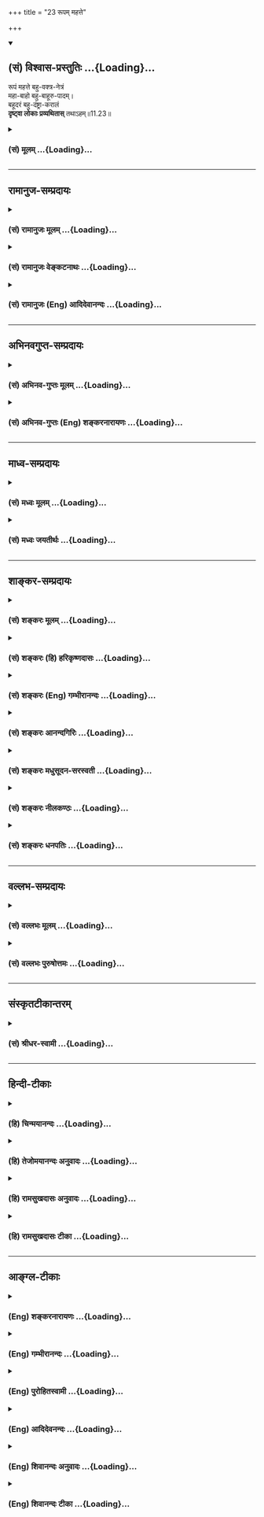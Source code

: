 +++
title = "23 रूपम् महत्ते"

+++
<div class="js_include" newlevelforh1="2" title="(सं) विश्वास-प्रस्तुतिः" unfilled url="/mahAbhAratam/shlokashaH/06-bhIShma-parva/03-bhagavad-gItA-parva/saMskRtam/vishvAsa-prastutiH/11_vishva-rUpa-darshana/23_rUpam_mahatte.md">
<details open><summary><h2>(सं) विश्वास-प्रस्तुतिः ...{Loading}...</h2></summary>

रूपं महत्ते बहु-वक्त्र-नेत्रं  
महा-बाहो बहु-बाहूरु-पादम्।  
बहूदरं बहु-दंष्ट्रा-करालं  
**दृष्ट्वा लोकाः प्रव्यथितास्** तथाऽहम्॥11.23॥
</details>
</div>
<div class="js_include collapsed" newlevelforh1="3" title="(सं) मूलम्" unfilled url="/mahAbhAratam/shlokashaH/06-bhIShma-parva/03-bhagavad-gItA-parva/saMskRtam/mUlam/11_vishva-rUpa-darshana/23_rUpam_mahatte.md">
<details><summary><h3>(सं) मूलम् ...{Loading}...</h3></summary>

रूपं महत्ते बहुवक्त्रनेत्रं  
महाबाहो बहुबाहूरुपादम्।  
बहूदरं बहुदंष्ट्राकरालं  
दृष्ट्वा लोकाः प्रव्यथितास्तथाऽहम्।।11.23।।
</details>
</div>


_________________
## रामानुज-सम्प्रदायः
<div class="js_include collapsed" newlevelforh1="3" title="(सं) रामानुजः मूलम्" unfilled url="/mahAbhAratam/shlokashaH/06-bhIShma-parva/03-bhagavad-gItA-parva/saMskRtam/rAmAnujaH/mUlam/11_vishva-rUpa-darshana/23_rUpam_mahatte.md">
<details><summary><h3>(सं) रामानुजः मूलम् ...{Loading}...</h3></summary>

।।11.23।। बह्वीभिः दंष्ट्राभिः अतिभीषणाकारं **लोकाः** पूर्वोक्ताः
प्रतिकूलानुकूलमध्यस्थाः त्रिविधाः सर्व एव **अहं** च तव इदम् ईदृशं **रूपं
दृष्ट्वा** अतीव **व्यथिता** भवामः।

</details>
</div>
<div class="js_include collapsed" newlevelforh1="3" title="(सं) रामानुजः वेङ्कटनाथः" unfilled url="/mahAbhAratam/shlokashaH/06-bhIShma-parva/03-bhagavad-gItA-parva/saMskRtam/rAmAnujaH/venkaTanAthaH/11_vishva-rUpa-darshana/23_rUpam_mahatte.md">
<details><summary><h3>(सं) रामानुजः वेङ्कटनाथः ...{Loading}...</h3></summary>

  
  
।।11.23।। रुद्रादित्याः \[11।22\] इत्यादिना विस्मय उक्तःरूपं महत्ते इति
भीतिरुच्यते पूर्वोक्तलोकत्रयशब्दस्यात्रत्यलोकशब्दस्य च
प्रत्यभिज्ञयैकविषयत्वं दर्शयति -- लोकाः पूर्वोक्ता इति। इदमीदृशं इति
प्रकारिणः प्रकाराणां च निर्देशः। प्रस्थानप्रस्मरणादिषु प्रशब्दस्य
निषेधपरत्वदर्शनात्प्रव्यथिताः इत्यत्र तद्व्युदासायाह -- अतीवेति। व्यथिताः
चलिताः; भीता वा।  
  

</details>
</div>
<div class="js_include collapsed" newlevelforh1="3" title="(सं) रामानुजः (Eng) आदिदेवानन्दः" unfilled url="/mahAbhAratam/shlokashaH/06-bhIShma-parva/03-bhagavad-gItA-parva/saMskRtam/rAmAnujaH/english/AdidevAnandaH/11_vishva-rUpa-darshana/23_rUpam_mahatte.md">
<details><summary><h3>(सं) रामानुजः (Eng) आदिदेवानन्दः ...{Loading}...</h3></summary>

11.23 Beholding Your mighty form, as described earlier, which is an exceedingly terrifying figure because of the large teeth - all the worlds, described earlier and containing three kinds of beings,
friendly, antagonistic and neutral, and I myself too have become panic-stricken.

</details>
</div>


_________________
## अभिनवगुप्त-सम्प्रदायः
<div class="js_include collapsed" newlevelforh1="3" title="(सं) अभिनव-गुप्तः मूलम्" unfilled url="/mahAbhAratam/shlokashaH/06-bhIShma-parva/03-bhagavad-gItA-parva/saMskRtam/abhinava-guptaH/mUlam/11_vishva-rUpa-darshana/23_rUpam_mahatte.md">
<details><summary><h3>(सं) अभिनव-गुप्तः मूलम् ...{Loading}...</h3></summary>

।।11.23।। No commentary.  
  

</details>
</div>
<div class="js_include collapsed" newlevelforh1="3" title="(सं) अभिनव-गुप्तः (Eng) शङ्करनारायणः" unfilled url="/mahAbhAratam/shlokashaH/06-bhIShma-parva/03-bhagavad-gItA-parva/saMskRtam/abhinava-guptaH/english/shankaranArAyaNaH/11_vishva-rUpa-darshana/23_rUpam_mahatte.md">
<details><summary><h3>(सं) अभिनव-गुप्तः (Eng) शङ्करनारायणः ...{Loading}...</h3></summary>

11.23 Sri Abhinavagupta did not comment upon this sloka.

</details>
</div>


_________________
## माध्व-सम्प्रदायः
<div class="js_include collapsed" newlevelforh1="3" title="(सं) मध्वः मूलम्" unfilled url="/mahAbhAratam/shlokashaH/06-bhIShma-parva/03-bhagavad-gItA-parva/saMskRtam/madhvaH/mUlam/11_vishva-rUpa-darshana/23_rUpam_mahatte.md">
<details><summary><h3>(सं) मध्वः मूलम् ...{Loading}...</h3></summary>

।।11.23।। Sri Madhvacharya did not comment on this sloka.,

</details>
</div>
<div class="js_include collapsed" newlevelforh1="3" title="(सं) मध्वः जयतीर्थः" unfilled url="/mahAbhAratam/shlokashaH/06-bhIShma-parva/03-bhagavad-gItA-parva/saMskRtam/madhvaH/jayatIrthaH/11_vishva-rUpa-darshana/23_rUpam_mahatte.md">
<details><summary><h3>(सं) मध्वः जयतीर्थः ...{Loading}...</h3></summary>

।।11.23।। Sri Jayatirtha did not comment on this sloka.  
  

</details>
</div>


_________________
## शाङ्कर-सम्प्रदायः
<div class="js_include collapsed" newlevelforh1="3" title="(सं) शङ्करः मूलम्" unfilled url="/mahAbhAratam/shlokashaH/06-bhIShma-parva/03-bhagavad-gItA-parva/saMskRtam/shankaraH/mUlam/11_vishva-rUpa-darshana/23_rUpam_mahatte.md">
<details><summary><h3>(सं) शङ्करः मूलम् ...{Loading}...</h3></summary>

।।11.23।। --,**रूपं महत्** अतिप्रमाणं ते तव **बहुवक्त्रनेत्रं** बहूनि
वक्त्राणि मुखानि नेत्राणि चक्षूंषि च यस्मिन् तत् रूपं बहुवक्त्रनेत्रम्;
हे **महाबाहो;** **बहुबाहूरुपादं** बहवो बाहवः ऊरवः पादाश्च यस्मिन् रूपे
तत् बहुबाहूरुपादम्; किञ्च; **बहूदरं** बहूनि उदराणि यस्मिन्निति बहूदरम्;
**बहुदंष्ट्राकरालं** बह्वीभिः दंष्ट्राभिः करालं विकृतं तत्
बहुदंष्ट्राकरालम्; **दृष्ट्वा** रूपम् ईदृशं **लोकाः** लौकिकाः प्राणिनः
**प्रव्यथिताः** प्रचलिताः भयेन **तथा अहम**पि।। तत्रेदं कारणम् --,

</details>
</div>
<div class="js_include collapsed" newlevelforh1="3" title="(सं) शङ्करः (हि) हरिकृष्णदासः" unfilled url="/mahAbhAratam/shlokashaH/06-bhIShma-parva/03-bhagavad-gItA-parva/saMskRtam/shankaraH/hindI/harikRShNadAsaH/11_vishva-rUpa-darshana/23_rUpam_mahatte.md">
<details><summary><h3>(सं) शङ्करः (हि) हरिकृष्णदासः ...{Loading}...</h3></summary>

।।11.23।। क्योंकि --, हे महाबाहो आपका यह रूप अति महान् -- बहुत लंबाचौड़ा;
अनेकों मुख और नेत्रोंवाला -- जिसके अनेकों मुख और नेत्र हैं ऐसा; बहुतसी
भुजाओं; जंघाओं और चरणोंवाला -- जिसके बहुतसी भुजाएँ; जंघाएँ और चरण हैं
ऐसा; तथा बहुतसे पेटोंवाला -- जिसके बहुतसे पेट हैं ऐसा और बहुतसी दाढ़ोंसे
अति विकराल आकृतिवाला है अर्थात् बहुतसी दाढ़ोंके कारण जिसकी आकृति अति
भयंकर हो गयी है; ऐसा है। आपके ऐसे ( विकट ) रूपको देखकर संसारके समस्त
प्राणी भयसे व्याकुल हो रहे हैं -- काँप रहे हैं; और मैं भी उन्हींकी भाँति
भयभीत हो रहा हूँ।  
  
,

</details>
</div>
<div class="js_include collapsed" newlevelforh1="3" title="(सं) शङ्करः (Eng) गम्भीरानन्दः" unfilled url="/mahAbhAratam/shlokashaH/06-bhIShma-parva/03-bhagavad-gItA-parva/saMskRtam/shankaraH/english/gambhIrAnandaH/11_vishva-rUpa-darshana/23_rUpam_mahatte.md">
<details><summary><h3>(सं) शङ्करः (Eng) गम्भीरानन्दः ...{Loading}...</h3></summary>

11.23 Mahabaho, O mighty-armed One; drstva, seeing; te, Your; mahat,
immence, very vast; upam, form of this kind; bahu-vaktra-netram, with
many mouths and eyes; bahu-bahu-uru-padam, having many arms, thighs and
feet; and further, bahu-udaram, with many bellies; and
bahu-damstra-karalam, fearful with many teeth; lokah, the creatures in
the world; are pravya-thitah, struck with terror; tatha, and so also; am
even aham, I. The reason of that is this:

</details>
</div>
<div class="js_include collapsed" newlevelforh1="3" title="(सं) शङ्करः आनन्दगिरिः" unfilled url="/mahAbhAratam/shlokashaH/06-bhIShma-parva/03-bhagavad-gItA-parva/saMskRtam/shankaraH/AnandagiriH/11_vishva-rUpa-darshana/23_rUpam_mahatte.md">
<details><summary><h3>(सं) शङ्करः आनन्दगिरिः ...{Loading}...</h3></summary>

।।11.23।। लोकत्रयं प्रव्यथितमित्युक्तमुपसंहरति -- **यस्मादिति।** ईदृशं
यस्मात्ते रूपं तस्मात्तं दृष्ट्वेति योजना। भयेन लौकिकवदहमपि व्यथितो
व्यथां पीडां देहेन्द्रियप्रचलनं प्राप्तोऽस्मीत्याह -- **तथेति।**

</details>
</div>
<div class="js_include collapsed" newlevelforh1="3" title="(सं) शङ्करः मधुसूदन-सरस्वती" unfilled url="/mahAbhAratam/shlokashaH/06-bhIShma-parva/03-bhagavad-gItA-parva/saMskRtam/shankaraH/madhusUdana-sarasvatI/11_vishva-rUpa-darshana/23_rUpam_mahatte.md">
<details><summary><h3>(सं) शङ्करः मधुसूदन-सरस्वती ...{Loading}...</h3></summary>

।।11.23।। लोकत्रयं प्रव्यथितमित्युक्तमुपसंहरति -- रूपमिति। हे महाबाहो; ते
तव रूपं दृष्ट्वा लोकाः सर्वेऽपि प्राणिनः प्रव्यथितास्तथाऽहं प्रव्यथितो
भयेन। कीदृशं ते रूपम्। महत् अतिप्रमाणम्। बहूनि वक्त्राणि नेत्राणि च
यस्मिंस्तत्। बहवो बाहवः ऊरवः पादाश्च यस्मिंस्तत्। बहून्युदराणि
यस्मिंस्तत्। बहुभिर्दंष्ट्राभिः करालमतिभयानकम्। दृष्ट्वैव मत्सहिताः
सर्वे लोका भयेन पीडिता इत्यर्थः।

</details>
</div>
<div class="js_include collapsed" newlevelforh1="3" title="(सं) शङ्करः नीलकण्ठः" unfilled url="/mahAbhAratam/shlokashaH/06-bhIShma-parva/03-bhagavad-gItA-parva/saMskRtam/shankaraH/nIlakaNThaH/11_vishva-rUpa-darshana/23_rUpam_mahatte.md">
<details><summary><h3>(सं) शङ्करः नीलकण्ठः ...{Loading}...</h3></summary>

।।11.23।। पुनर्लोकानामात्मनश्च व्यथामाह -- **रूपमिति।** महत्
आदिमध्यान्तहीनम्। हे महाबाहो; ते तव करालं महारूपं दृष्ट्वा लोका
व्यथितास्तथाहं च व्यथित इति योजना।

</details>
</div>
<div class="js_include collapsed" newlevelforh1="3" title="(सं) शङ्करः धनपतिः" unfilled url="/mahAbhAratam/shlokashaH/06-bhIShma-parva/03-bhagavad-gItA-parva/saMskRtam/shankaraH/dhanapatiH/11_vishva-rUpa-darshana/23_rUpam_mahatte.md">
<details><summary><h3>(सं) शङ्करः धनपतिः ...{Loading}...</h3></summary>

।।11.23।। रूद्रादयः किमर्थ विस्मयापन्ना इति चेत् यस्मात्सर्वे लोकाः करालं
तव रुपं दृष्ट्वा पीडिता इत्याह -- रुपमिति। तव रुपं महदतिप्रमाणम्।
तदेवाह। बहूनि मुखानि चक्षूंषि च यस्मिन् तत्; बहूनि बाह्वदीनि प्रव्यथिता
भयेन प्रचलिताः। ननु प्रव्यथितैर्लोकैः किं तव त्वं तु न व्यथि इत्यत आह।
तथाहमपि व्यथितः।

</details>
</div>


_________________
## वल्लभ-सम्प्रदायः
<div class="js_include collapsed" newlevelforh1="3" title="(सं) वल्लभः मूलम्" unfilled url="/mahAbhAratam/shlokashaH/06-bhIShma-parva/03-bhagavad-gItA-parva/saMskRtam/vallabhaH/mUlam/11_vishva-rUpa-darshana/23_rUpam_mahatte.md">
<details><summary><h3>(सं) वल्लभः मूलम् ...{Loading}...</h3></summary>

।।11.23।। Sri Vallabhacharya did not comment on this sloka.  
  

</details>
</div>
<div class="js_include collapsed" newlevelforh1="3" title="(सं) वल्लभः पुरुषोत्तमः" unfilled url="/mahAbhAratam/shlokashaH/06-bhIShma-parva/03-bhagavad-gItA-parva/saMskRtam/vallabhaH/puruShottamaH/11_vishva-rUpa-darshana/23_rUpam_mahatte.md">
<details><summary><h3>(सं) वल्लभः पुरुषोत्तमः ...{Loading}...</h3></summary>

  
  
।।11.23।। किञ्चरूपमिति। हे महाबाहो महत्कृपाशक्तियुक्त ते रूपं दृष्ट्वा
लोकास्त्वत्स्वरूप एव स्थिताः प्रव्यथिताः; भीता इत्यर्थः। तथाऽहं च
प्रव्यथितः। भयजनकत्वेन रूपं वर्णयति -- बह्वित्यादिविशेषणैः। बहूनि
वक्त्राणि नेत्राणि च यस्मिन्। बहवः बाहव ऊरवः पादाश्च यस्मिन्। बहूनि
उदराणि यस्मिन्। बह्वीभिर्द्रंष्ट्राभिः करालं भयानकम्। वक्त्रबाहुल्येन
गिलनसामर्थ्यं; नेत्रबाहुल्येन सर्वतो दर्शनसामर्थ्यं; तेन
निलायनाद्यशक्यत्वम्; क्रियाबाहुल्येन ग्रहणसामर्थ्यम्; ऊरुपादबाहुल्येन
धावनसामर्थ्यं; तेन पलायनाद्यशक्तत्वम् उदरबाहुल्येन जारणसामर्थ्यम्;
दंष्ट्राबाहुल्येन चर्वणसामर्थ्यं द्योतितम्। अत एवंविधं दृष्ट्वा
त्वद्रूपस्थाश्चेल्लोकाः प्रव्यथितास्तदा मम कः सन्देह इति तथेति पदेन
द्योतितम्।  
  

</details>
</div>


_________________
## संस्कृतटीकान्तरम्
<div class="js_include collapsed" newlevelforh1="3" title="(सं) श्रीधर-स्वामी" unfilled url="/mahAbhAratam/shlokashaH/06-bhIShma-parva/03-bhagavad-gItA-parva/saMskRtam/shrIdhara-svAmI/11_vishva-rUpa-darshana/23_rUpam_mahatte.md">
<details><summary><h3>(सं) श्रीधर-स्वामी ...{Loading}...</h3></summary>

।।11.23।। किंच **-- रूपमिति।** हे महाबाहो; महदत्यूर्जितं तव रूपं दृष्ट्वा
लोकाः सर्वे प्रव्यथिता अतिभीताः; तथाहं प्रव्यथितोऽस्मि। कीदृशं रूपं
दृष्ट्वा। बहूनि वक्त्राणि नेत्राणि च यस्मिंस्तत्; बहवो बाहव ऊरवः पादाश्च
यस्मिंस्तत्; बहूनि उदराणि यस्मिंस्तत्; बहुभिर्दंष्ट्राभिः करालं विकृतं।
रौद्रमित्यर्थः।

</details>
</div>


_________________
## हिन्दी-टीकाः
<div class="js_include collapsed" newlevelforh1="3" title="(हि) चिन्मयानन्दः" unfilled url="/mahAbhAratam/shlokashaH/06-bhIShma-parva/03-bhagavad-gItA-parva/hindI/chinmayAnandaH/11_vishva-rUpa-darshana/23_rUpam_mahatte.md">
<details><summary><h3>(हि) चिन्मयानन्दः ...{Loading}...</h3></summary>

।।11.23।। See commentary under 11.24

</details>
</div>
<div class="js_include collapsed" newlevelforh1="3" title="(हि) तेजोमयानन्दः अनुवादः" unfilled url="/mahAbhAratam/shlokashaH/06-bhIShma-parva/03-bhagavad-gItA-parva/hindI/tejomayAnandaH/anuvAdaH/11_vishva-rUpa-darshana/23_rUpam_mahatte.md">
<details><summary><h3>(हि) तेजोमयानन्दः अनुवादः ...{Loading}...</h3></summary>

।।11.23।। हे महाबाहो! आपके बहुत मुख तथा नेत्र वाले, बहुत बाहु, उरु
(जंघा) तथा पैरों वाले, बहुत-ंंसी उदरों वाले तथा बहुतसी विकराल दाढ़ों
वाले महान् रूप को देखकर सब लोग व्यथित हो रहे हैं और उसी प्रकार मैं भी
(व्याकुल हो रहा हूँ)।।

</details>
</div>
<div class="js_include collapsed" newlevelforh1="3" title="(हि) रामसुखदासः अनुवादः" unfilled url="/mahAbhAratam/shlokashaH/06-bhIShma-parva/03-bhagavad-gItA-parva/hindI/rAmasukhadAsaH/anuvAdaH/11_vishva-rUpa-darshana/23_rUpam_mahatte.md">
<details><summary><h3>(हि) रामसुखदासः अनुवादः ...{Loading}...</h3></summary>

।।11.23।। हे महाबाहो! आपके बहुत मुखों और नेत्रोंवाले, बहुत भुजाओं,
जंघाओं और चरणोंवाले, बहुत उदरोंवाले, बहुत विकराल दाढ़ोंवाले महान् रूपको
देखकर सब प्राणी व्यथित हो रहे हैं तथा मैं भी व्यथित हो रहा हूँ।

</details>
</div>
<div class="js_include collapsed" newlevelforh1="3" title="(हि) रामसुखदासः टीका" unfilled url="/mahAbhAratam/shlokashaH/06-bhIShma-parva/03-bhagavad-gItA-parva/hindI/rAmasukhadAsaH/TIkA/11_vishva-rUpa-darshana/23_rUpam_mahatte.md">
<details><summary><h3>(हि) रामसुखदासः टीका ...{Loading}...</h3></summary>

।।11.23।।***व्याख्या--***\[पन्द्रहवेंसे अठारहवें श्लोकतक विश्वरूपमें
'देव'-रूपका, उन्नीसवेंसे बाईसवें श्लोकतक 'उग्र'-रूपका और तेईसवेंसे
तीसवें श्लोकतक 'अत्यन्त उग्र'-रूपका वर्णन हुआ है। \]

</details>
</div>


_________________
## आङ्ग्ल-टीकाः
<div class="js_include collapsed" newlevelforh1="3" title="(Eng) शङ्करनारायणः" unfilled url="/mahAbhAratam/shlokashaH/06-bhIShma-parva/03-bhagavad-gItA-parva/english/shankaranArAyaNaH/11_vishva-rUpa-darshana/23_rUpam_mahatte.md">
<details><summary><h3>(Eng) शङ्करनारायणः ...{Loading}...</h3></summary>

11.23. O Mighty-armed One ! Having seen Your mighty form that has many faces and eyes, many arms, thighs and feet, and many bellies, and is terrible with many tusks; the worlds are frightened and so also myself.

</details>
</div>
<div class="js_include collapsed" newlevelforh1="3" title="(Eng) गम्भीरानन्दः" unfilled url="/mahAbhAratam/shlokashaH/06-bhIShma-parva/03-bhagavad-gItA-parva/english/gambhIrAnandaH/11_vishva-rUpa-darshana/23_rUpam_mahatte.md">
<details><summary><h3>(Eng) गम्भीरानन्दः ...{Loading}...</h3></summary>

11.23 O mighty-armed One, seeing Your immense form with many mouths and eyes, having numerous arms, thighs and feet, with many bellies, and fearful with many teeth, the creatures are struck with terror, and so am I.

</details>
</div>
<div class="js_include collapsed" newlevelforh1="3" title="(Eng) पुरोहितस्वामी" unfilled url="/mahAbhAratam/shlokashaH/06-bhIShma-parva/03-bhagavad-gItA-parva/english/purohitasvAmI/11_vishva-rUpa-darshana/23_rUpam_mahatte.md">
<details><summary><h3>(Eng) पुरोहितस्वामी ...{Loading}...</h3></summary>

11.23 Seeing Thy stupendous Form, O Most Mighty, with its myriad faces,
its innumerable eyes and limbs and terrible jaws, I myself and all the worlds are overwhelmed with awe.

</details>
</div>
<div class="js_include collapsed" newlevelforh1="3" title="(Eng) आदिदेवनन्दः" unfilled url="/mahAbhAratam/shlokashaH/06-bhIShma-parva/03-bhagavad-gItA-parva/english/AdidevanandaH/11_vishva-rUpa-darshana/23_rUpam_mahatte.md">
<details><summary><h3>(Eng) आदिदेवनन्दः ...{Loading}...</h3></summary>

11.23 Beholding Your great form with many mouths and eyes, with many arms, thights, and feet, witth many stomachs and terrible with many teeth, the worlds tremble, and I too ake, O mighty-armed.

</details>
</div>
<div class="js_include collapsed" newlevelforh1="3" title="(Eng) शिवानन्दः अनुवादः" unfilled url="/mahAbhAratam/shlokashaH/06-bhIShma-parva/03-bhagavad-gItA-parva/english/shivAnandaH/anuvAdaH/11_vishva-rUpa-darshana/23_rUpam_mahatte.md">
<details><summary><h3>(Eng) शिवानन्दः अनुवादः ...{Loading}...</h3></summary>

11.23 Having seen Thy immeasurable form with many mouths and eyes, O mighty-armed, with many arms, thighs and feet, with many stomachs and fearful with many teeth the worlds are terrified and so am I.

</details>
</div>
<div class="js_include collapsed" newlevelforh1="3" title="(Eng) शिवानन्दः टीका" unfilled url="/mahAbhAratam/shlokashaH/06-bhIShma-parva/03-bhagavad-gItA-parva/english/shivAnandaH/TIkA/11_vishva-rUpa-darshana/23_rUpam_mahatte.md">
<details><summary><h3>(Eng) शिवानन्दः टीका ...{Loading}...</h3></summary>

11.23 रूपम् form; महत् immeasurable; ते Thy; बहुवक्त्रनेत्रम् with many mouths and eyes; महाबाहो O,mightyarmed; बहुबाहूरुपादम् with many arms;
thighs and feet; बहूदरम् with many stomachs. बहुदंष्ट्राकरालम् fearful with many teeth; दृष्ट्वा having seen; लोकाः the worlds; प्रव्यथिताः are terrified; तथा also; अहम् I.Commentary Lokah The worlds -- all living beings in the world. Here is the cause of my fear. Arjuna describes below the nature of the Cosmic Form which has caused terror in his heart.

</details>
</div>
